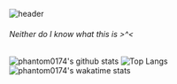 ![header](https://capsule-render.vercel.app/api?type=soft&color=timeGradient&height=200&section=header&text=Phantom's%20profile%20(=^-ω-^=)&fontSize=60&fontAlignY=50&animation=twinkling)

###### Neither do I know what this is >^<

![phantom0174's github stats](https://github-readme-stats.vercel.app/api?username=phantom0174&count_private=true&show_icons=true&theme=tokyonight)
![Top Langs](https://github-readme-stats.vercel.app/api/top-langs/?username=phantom0174&theme=tokyonight)
![phantom0174's wakatime stats](https://github-readme-stats.vercel.app/api/wakatime?username=phantom0174&theme=tokyonight)

